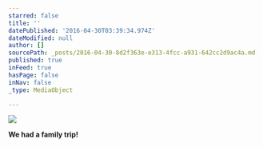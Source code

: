 ```yaml
---
starred: false
title: ''
datePublished: '2016-04-30T03:39:34.974Z'
dateModified: null
author: []
sourcePath: _posts/2016-04-30-8d2f363e-e313-4fcc-a931-642cc2d9ac4a.md
published: true
inFeed: true
hasPage: false
inNav: false
_type: MediaObject

---
```

![](https://the-grid-user-content.s3-us-west-2.amazonaws.com/0a2ce98c-62cf-4c95-ae1a-119650594d3b.jpg)

**We had a family trip!**